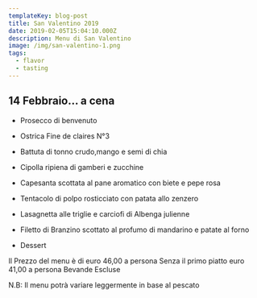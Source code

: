 ```yaml
---
templateKey: blog-post
title: San Valentino 2019
date: 2019-02-05T15:04:10.000Z
description: Menu di San Valentino
image: /img/san-valentino-1.png
tags:
  - flavor
  - tasting
---
```


## 14 Febbraio... a cena

- Prosecco di benvenuto

- Ostrica Fine de claires N°3

- Battuta di tonno crudo,mango e semi di chia

- Cipolla ripiena di gamberi e zucchine

- Capesanta scottata al pane aromatico con biete e pepe rosa

- Tentacolo di polpo rosticciato con patata allo zenzero

- Lasagnetta alle triglie e carciofi di Albenga julienne

- Filetto di Branzino scottato al profumo di mandarino e patate al forno

- Dessert

Il Prezzo del menu è di euro 46,00 a persona
Senza il primo piatto euro 41,00 a persona
Bevande Escluse

N.B: Il menu potrà variare leggermente in base al pescato
